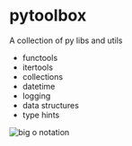 # pytoolbox
A collection of py libs and utils
* functools
* itertools
* collections
* datetime
* logging
* data structures
* type hints

![big o notation](https://user-images.githubusercontent.com/17080117/132884103-17439f4b-3e4a-4601-a144-f7cc87718f23.jpg)


